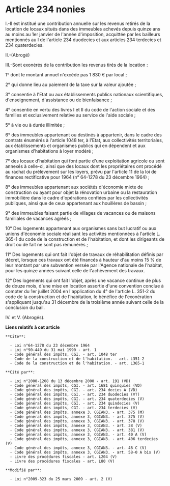 # Article 234 nonies

I.-Il est institué une contribution annuelle sur les revenus retirés de la location de locaux situés dans des immeubles
achevés depuis quinze ans au moins au 1er janvier de l'année d'imposition, acquittée par les bailleurs mentionnés au I de
l'article 234 duodecies et aux articles 234 terdecies et 234 quaterdecies. 

II.-(Abrogé) 

III.-Sont exonérés de la contribution les revenus tirés de la location : 

1° dont le montant annuel n'excède pas 1 830 € par local ; 

2° qui donne lieu au paiement de la taxe sur la valeur ajoutée ; 

3° consentie à l'Etat ou aux établissements publics nationaux scientifiques, d'enseignement, d'assistance ou de
bienfaisance ; 

4° consentie en vertu des livres I et II du code de l'action sociale et des familles et exclusivement relative au service de
l'aide sociale ; 

5° à vie ou à durée illimitée ; 

6° des immeubles appartenant ou destinés à appartenir, dans le cadre des contrats énumérés à l'article 1048 ter, à l'Etat,
aux collectivités territoriales, aux établissements et organismes publics qui en dépendent et aux organismes d'habitations à
loyer modéré ; 

7° des locaux d'habitation qui font partie d'une exploitation agricole ou sont annexés à celle-ci, ainsi que des locaux dont
les propriétaires ont procédé au rachat du prélèvement sur les loyers, prévu par l'article 11 de la loi de finances
rectificative pour 1964 (n° 64-1278 du 23 décembre 1964) ; 

8° des immeubles appartenant aux sociétés d'économie mixte de construction ou ayant pour objet la rénovation urbaine ou la
restauration immobilière dans le cadre d'opérations confiées par les collectivités publiques, ainsi que de ceux appartenant
aux houillères de bassin ; 

9° des immeubles faisant partie de villages de vacances ou de maisons familiales de vacances agréés ; 

10° Des logements appartenant aux organismes sans but lucratif ou aux unions d'économie sociale réalisant les activités
mentionnées à l'article L. 365-1 du code de la construction et de l'habitation, et dont les dirigeants de droit ou de fait ne
sont pas rémunérés ; 

11° Des logements qui ont fait l'objet de travaux de réhabilitation définis par décret, lorsque ces travaux ont été financés
à hauteur d'au moins 15 % de leur montant par une subvention versée par l'Agence nationale de l'habitat, pour les quinze
années suivant celle de l'achèvement des travaux. 

12° Des logements qui ont fait l'objet, après une vacance continue de plus de douze mois, d'une mise en location assortie
d'une convention conclue à compter du 1er juillet 2004 en l'application du 4° de l'article L. 351-2 du code de la
construction et de l'habitation, le bénéfice de l'exonération s'appliquant jusqu'au 31 décembre de la troisième année suivant
celle de la conclusion du bail. 

IV. et V. (Abrogés).

**Liens relatifs à cet article**

	**Cite**:

	  - Loi n°64-1278 du 23 décembre 1964
	  - Loi n°90-449 du 31 mai 1990 - art. 1
	  - Code général des impôts, CGI. - art. 1048 ter
	  - Code de la construction et de l'habitation. - art. L351-2
	  - Code de la construction et de l'habitation. - art. L365-1

	**Cité par**:

	  - Loi n°2000-1208 du 13 décembre 2000 - art. 191 (VD)
	  - Code général des impôts, CGI. - art. 1681 quinquies (VD)
	  - Code général des impôts, CGI. - art. 234 decies A (VD)
	  - Code général des impôts, CGI. - art. 234 duodecies (VT)
	  - Code général des impôts, CGI. - art. 234 quaterdecies (V)
	  - Code général des impôts, CGI. - art. 234 quindecies (V)
	  - Code général des impôts, CGI. - art. 234 terdecies (V)
	  - Code général des impôts, annexe 3, CGIAN3. - art. 375 (M)
	  - Code général des impôts, annexe 3, CGIAN3. - art. 375 (V)
	  - Code général des impôts, annexe 3, CGIAN3. - art. 378 (V)
	  - Code général des impôts, annexe 3, CGIAN3. - art. 38 (V)
	  - Code général des impôts, annexe 3, CGIAN3. - art. 381 (V)
	  - Code général des impôts, annexe 3, CGIAN3. - art. 40 A (V)
	  - Code général des impôts, annexe 3, CGIAN3. - art. 406 terdecies (V)
	  - Code général des impôts, annexe 3, CGIAN3. - art. 46 C (V)
	  - Code général des impôts, annexe 3, CGIAN3. - art. 58-0 A bis (V)
	  - Livre des procédures fiscales - art. L204 (V)
	  - Livre des procédures fiscales - art. L80 (V)

	**Modifié par**:

	  - Loi n°2009-323 du 25 mars 2009 - art. 2 (V)
